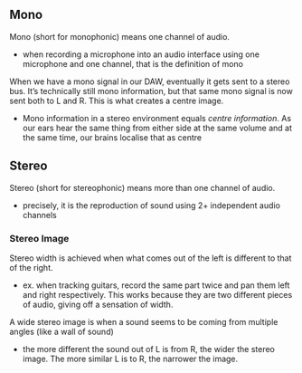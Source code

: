 
## Mono
Mono (short for monophonic) means one channel of audio. 
- when recording a microphone into an audio interface using one microphone and one channel, that is the definition of mono

When we have a mono signal in our DAW, eventually it gets sent to a stereo bus. It’s technically still mono information, but that same mono signal is now sent both to L and R. This is what creates a centre image.
- Mono information in a stereo environment equals *centre information*. As our ears hear the same thing from either side at the same volume and at the same time, our brains localise that as centre

## Stereo
Stereo (short for stereophonic) means more than one channel of audio. 
- precisely, it is the reproduction of sound using 2+ independent audio channels

### Stereo Image
Stereo width is achieved when what comes out of the left is different to that of the right.
- ex. when tracking guitars, record the same part twice and pan them left and right respectively. This works because they are two different pieces of audio, giving off a sensation of width.

A wide stereo image is when a sound seems to be coming from multiple angles (like a wall of sound)
- the more different the sound out of L is from R, the wider the stereo image. The more similar L is to R, the narrower the image.